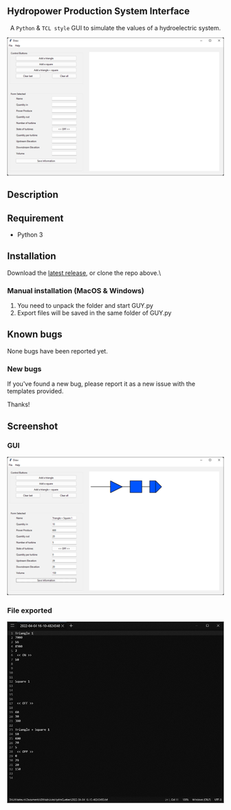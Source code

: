 ## Hydropower Production System Interface

<p align="center">A <code>Python</code> & <code>TCL style</code> GUI to simulate the values of a hydroelectric system.</p>

![Preview](githubpreview/preview.png)

## Description

## Requirement

- Python 3

## Installation

Download the [latest release](https://github.com/JulesCtn/JulesHydroQuebec/releases/), or clone the repo above.\


### Manual installation (MacOS & Windows)

1. You need to unpack the folder and start GUY.py
2. Export files will be saved in the same folder of GUY.py


## Known bugs

None bugs have been reported yet.

### New bugs

If you've found a new bug, please report it as a new issue with the templates provided.

Thanks!

## Screenshot

### GUI
![Preview](githubpreview/preview-simulation.png)


### File exported
![Preview](githubpreview/preview-export.png)

